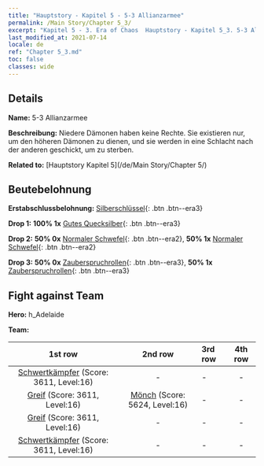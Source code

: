 ```yaml
---
title: "Hauptstory - Kapitel 5 - 5-3 Allianzarmee"
permalink: /Main Story/Chapter 5_3/
excerpt: "Kapitel 5 - 3. Era of Chaos  Hauptstory - Kapitel 5_3. 5-3 Allianzarmee"
last_modified_at: 2021-07-14
locale: de
ref: "Chapter 5_3.md"
toc: false
classes: wide
---
```


## Details

 **Name:** 5-3 Allianzarmee

 **Beschreibung:** Niedere Dämonen haben keine Rechte. Sie existieren nur, um den höheren Dämonen zu dienen, und sie werden in eine Schlacht nach der anderen geschickt, um zu sterben.

 **Related to:** [Hauptstory Kapitel 5](/de/Main Story/Chapter 5/)

## Beutebelohnung

 **Erstabschlussbelohnung:** [Silberschlüssel](/ItemsDE/con_693/){: .btn .btn--era3}

 **Drop 1:** **100% 1x** [Gutes Quecksilber](/ItemsDE/mat_14/){: .btn .btn--era3}

 **Drop 2:** **50% 0x** [Normaler Schwefel](/ItemsDE/mat_9/){: .btn .btn--era2}, **50% 1x** [Normaler Schwefel](/ItemsDE/mat_9/){: .btn .btn--era2}

 **Drop 3:** **50% 0x** [Zauberspruchrollen](/ItemsDE/con_694/){: .btn .btn--era3}, **50% 1x** [Zauberspruchrollen](/ItemsDE/con_694/){: .btn .btn--era3}


## Fight against Team
 **Hero:** h_Adelaide

 **Team:**


  | 1st row | 2nd row | 3rd row | 4th row |
  |:----:|:----:|:----|:----:|
  | [Schwertkämpfer](/de/units/Swordsman/) (Score: 3611, Level:16)  | - | - | - |
  | [Greif](/de/units/Griffin/) (Score: 3611, Level:16)  | [Mönch](/de/units/Monk/) (Score: 5624, Level:16)  | - | - |
  | [Greif](/de/units/Griffin/) (Score: 3611, Level:16)  | - | - | - |
  | [Schwertkämpfer](/de/units/Swordsman/) (Score: 3611, Level:16)  | - | - | - |


